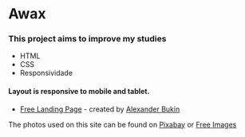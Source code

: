 # Awax

### This project aims to improve my studies

- HTML
- CSS
- Responsividade

#### Layout is responsive to mobile and tablet.

- [Free Landing Page](https://www.behance.net/gallery/58301549/Free-Landing-Page) - created by [Alexander Bukin](https://www.behance.net/bagd)

The photos used on this site can be found on [Pixabay](https://pixabay.com/pt/) or [Free Images](https://pt.freeimages.com/)
